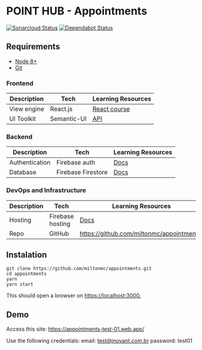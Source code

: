 # POINT HUB - Appointments

[![Sonarcloud Status](https://sonarcloud.io/api/project_badges/measure?project=miltonmc_appointments&metric=alert_status)](https://sonarcloud.io/dashboard?id=miltonmc_appointments)
[![Dependabot Status](https://api.dependabot.com/badges/status?host=github&repo=miltonmc/appointments)](https://dependabot.com)

## Requirements

- [Node 8+](https://nodejs.org/en/download/)
- [Git](https://git-scm.com/downloads)

### Frontend

| Description | Tech | Learning Resources |
| --- | --- | --- |
| View engine | React.js | [React course](https://reacttraining.com/online/react-fundamentals) |
| UI Toolkit | Semantic-UI | [API](https://react.semantic-ui.com) |

### Backend

| Description | Tech | Learning Resources |
| --- | --- | --- |
| Authentication | Firebase auth | [Docs](https://firebase.google.com/docs/auth/) |
| Database | Firebase Firestore | [Docs](https://cloud.google.com/firestore/docs/) |

### DevOps and Infrastructure

| Description | Tech | Learning Resources |
| --- | --- | --- |
| Hosting | Firebase hosting | [Docs](https://firebase.google.com/docs/hosting/) |
| Repo | GitHub | <https://github.com/miltonmc/appointments/> |

## Instalation

```shell
git clone https://github.com/miltonmc/appointments.git
cd appointments
yarn
yarn start
```

This should open a browser on <https://localhost:3000.>

## Demo

Access this site: <https://appointments-test-01.web.app/>

Use the following credentials:
email: test@inovant.com.br
password: test01
